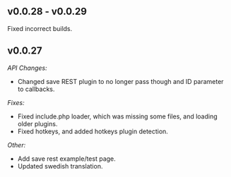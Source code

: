 v0.0.28 - v0.0.29
---
Fixed incorrect builds.

v0.0.27
---

*API Changes:*

 - Changed save REST plugin to no longer pass though and ID parameter to callbacks.

*Fixes:*

 - Fixed include.php loader, which was missing some files, and loading older plugins.
 - Fixed hotkeys, and added hotkeys plugin detection.

*Other:*

 - Add save rest example/test page.
 - Updated swedish translation.

